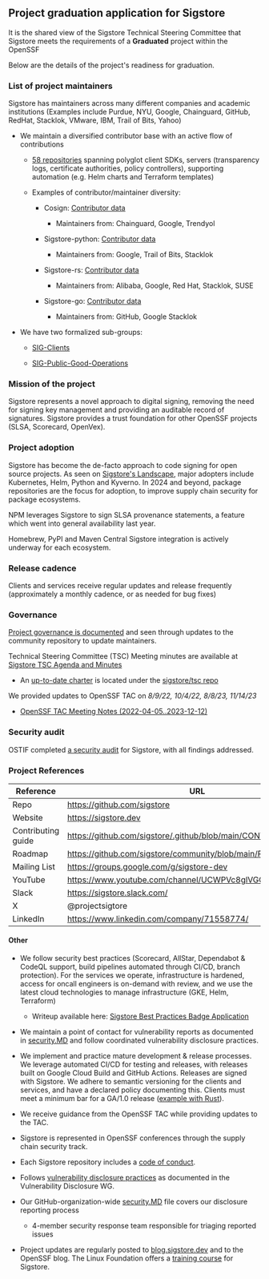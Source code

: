 ## Project graduation application for Sigstore

It is the shared view of the Sigstore Technical Steering Committee that
Sigstore meets the requirements of a **Graduated** project within the OpenSSF

Below are the details of the project's readiness for graduation.

### List of project maintainers

Sigstore has maintainers across many different companies and academic institutions (Examples include Purdue, NYU, Google, Chainguard, GitHub, RedHat, Stacklok, VMware, IBM, Trail of Bits, Yahoo)

- We maintain a diversified contributor base with an active flow of contributions

  - [58 repositories](https://github.com/orgs/sigstore/repositories?q=\&type=all\&language=\&sort=stargazers) spanning polyglot client SDKs, servers (transparency logs, certificate authorities, policy controllers), supporting automation (e.g. Helm charts and Terraform templates)

  - Examples of contributor/maintainer diversity:

    - Cosign: [Contributor data](https://github.com/sigstore/cosign/graphs/contributors)

      - Maintainers from: Chainguard, Google, Trendyol 

    - Sigstore-python: [Contributor data](https://github.com/sigstore/sigstore-python/graphs/contributors) 

      - Maintainers from: Google, Trail of Bits, Stacklok

    - Sigstore-rs: [Contributor data](https://github.com/sigstore/sigstore-rs/graphs/contributors)

      - Maintainers from: Alibaba, Google, Red Hat, Stacklok, SUSE

    - Sigstore-go: [Contributor data](https://github.com/sigstore/sigstore-go/graphs/contributors)

        - Maintainers from: GitHub, Google Stacklok 

- We have two formalized sub-groups:

    - [SIG-Clients](https://github.com/sigstore/sig-clients)

    - [SIG-Public-Good-Operations](https://github.com/sigstore/sig-public-good-operations)


### Mission of the project

Sigstore represents a novel approach to digital signing, removing the need for signing key management and providing an auditable record of signatures. Sigstore provides a trust foundation for other OpenSSF projects (SLSA, Scorecard, OpenVex).

### Project adoption

Sigstore has become the de-facto approach to code signing for open source projects. 
As seen on [Sigstore's Landscape](https://landscape.openssf.org/sigstore), major 
adopters include Kubernetes, Helm, Python and Kyverno. In 2024 and beyond,
package repositories are the focus for adoption, to improve supply chain
security for package ecosystems. 

NPM leverages Sigstore to sign SLSA provenance statements, a feature which went
into general availability last year. 

Homebrew, PyPI and Maven Central Sigstore integration is actively underway for each ecosystem.

### Release cadence

Clients and services receive regular updates and release frequently (approximately
a monthly cadence, or as needed for bug fixes)

### Governance

[Project governance is documented](https://github.com/sigstore/community/blob/main/MEMBERSHIP.md)
and seen through updates to the community repository to update maintainers.

Technical Steering Committee (TSC) Meeting minutes are available at [Sigstore TSC Agenda and Minutes](https://docs.google.com/document/d/1rN_tn2Jf1hd_e6XDLlKg0vmQog3LIxEHfulG50WzgKQ/)

- An [up-to-date charter](https://github.com/sigstore/TSC/blob/main/docs/CHARTER.MD) is located under the [sigstore/tsc repo](https://github.com/sigstore/tsc)

We provided updates to OpenSSF TAC on _8/9/22, 10/4/22, 8/8/23, 11/14/23_

  - [OpenSSF TAC Meeting Notes (2022-04-05..2023-12-12)](https://docs.google.com/document/d/1706vJpuyq4NpHpVYsOTeU90j5RpoJREX7MRlhAo-CW4/edit#heading=h.d8z1b876r79s)

### Security audit

OSTIF completed [a security audit](https://openssf.org/blog/2022/07/18/results-of-sigstore-and-slf4j-security-audits/) for Sigstore, with all findings addressed.

### Project References

| Reference          | URL |
|--------------------|-----|
| Repo               |  https://github.com/sigstore  |
| Website            |  https://sigstore.dev   |
| Contributing guide |  https://github.com/sigstore/.github/blob/main/CONTRIBUTING.md   |
| Roadmap            | https://github.com/sigstore/community/blob/main/ROADMAP.md   |
| Mailing List       |  https://groups.google.com/g/sigstore-dev   |
| YouTube            |  https://www.youtube.com/channel/UCWPVc8glVGOODxsA_ep0VVw  |
| Slack              |  https://sigstore.slack.com/   |
| X                  |  @projectsigtore   |
| LinkedIn           | https://www.linkedin.com/company/71558774/  |

#### Other

- We follow security best practices (Scorecard, AllStar, Dependabot & CodeQL support, build pipelines automated through CI/CD, branch protection). For the services we operate, infrastructure is hardened, access for oncall engineers is on-demand with review, and we use the latest cloud technologies to manage infrastructure (GKE, Helm, Terraform)

  - Writeup available here: [Sigstore Best Practices Badge Application](best_practices_badge.md)

- We maintain a point of contact for vulnerability reports as documented in [security.MD](https://github.com/sigstore/.github/blob/main/SECURITY.md) and follow coordinated vulnerability disclosure practices.

- We implement and practice mature development & release processes. We leverage automated CI/CD for testing and releases, with releases built on Google Cloud Build and GitHub Actions. Releases are signed with Sigstore. We adhere to semantic versioning for the clients and services, and have a declared policy documenting this. Clients must meet a minimum bar for a GA/1.0 release ([example with Rust](https://github.com/sigstore/sigstore-rs/issues/274)).

- We receive guidance from the OpenSSF TAC while providing updates to the TAC.

- Sigstore is represented in OpenSSF conferences through the supply chain security track.

- Each Sigstore repository includes a [code of conduct](https://github.com/sigstore/sigstore/blob/main/CODE_OF_CONDUCT.md).

- Follows [vulnerability disclosure practices](https://github.com/sigstore/.github/blob/main/SECURITY.md) as documented in the Vulnerability Disclosure WG.

- Our GitHub-organization-wide [security.MD](https://github.com/sigstore/.github/blob/main/SECURITY.md) file covers our disclosure reporting process

  - 4-member security response team responsible for triaging reported issues

- Project updates are regularly posted to [blog.sigstore.dev](https://blog.sigstore.dev/) and to the OpenSSF blog. The Linux Foundation offers a [training course](https://training.linuxfoundation.org/training/securing-your-software-supply-chain-with-sigstore-lfs182x/) for Sigstore.
